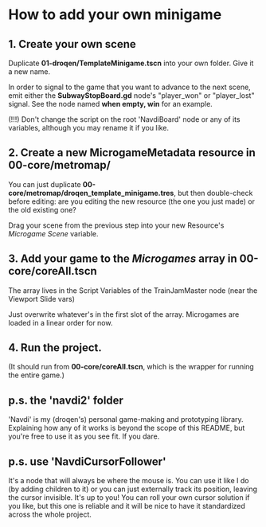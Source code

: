 # How to add your own minigame

## 1. Create your own scene

Duplicate **01-droqen/TemplateMinigame.tscn** into your own folder. Give it a new name.

In order to signal to the game that you want to advance to the next scene, emit either the **SubwayStopBoard.gd** node's "player_won" or "player_lost" signal. See the node named **when empty, win** for an example.

(!!!) Don't change the script on the root 'NavdiBoard' node or any of its variables, although you may rename it if you like.

## 2. Create a new **MicrogameMetadata** resource in **00-core/metromap/**

You can just duplicate **00-core/metromap/droqen_template_minigame.tres**, but then double-check before editing: are you editing the new resource (the one you just made) or the old existing one?

Drag your scene from the previous step into your new Resource's *Microgame Scene* variable.

## 3. Add your game to the *Microgames* array in **00-core/coreAll.tscn**

The array lives in the Script Variables of the TrainJamMaster node (near the Viewport Slide vars)

Just overwrite whatever's in the first slot of the array. Microgames are loaded in a linear order for now.

## 4. Run the project.

(It should run from **00-core/coreAll.tscn**, which is the wrapper for running the entire game.)

## p.s. the 'navdi2' folder

'Navdi' is my (droqen's) personal game-making and prototyping library. Explaining how any of it works is beyond the scope of this README, but you're free to use it as you see fit. If you dare.

## p.s. use 'NavdiCursorFollower'

It's a node that will always be where the mouse is. You can use it like I do (by adding children to it) or you can just externally track its position, leaving the cursor invisible. It's up to you! You can roll your own cursor solution if you like, but this one is reliable and it will be nice to have it standardized across the whole project.
